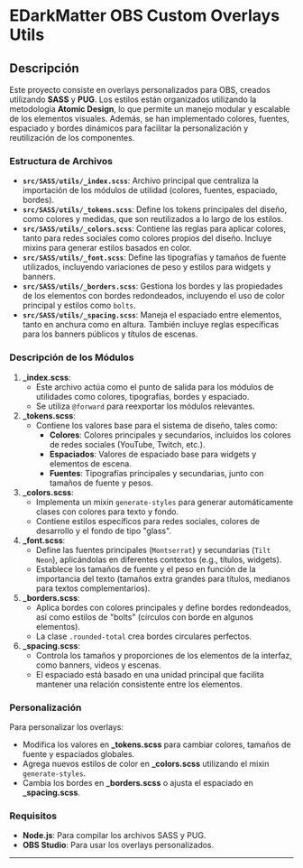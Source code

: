 
# EDarkMatter OBS Custom Overlays Utils

## Descripción

Este proyecto consiste en overlays personalizados para OBS, creados utilizando **SASS** y **PUG**. Los estilos están organizados utilizando la metodología **Atomic Design**, lo que permite un manejo modular y escalable de los elementos visuales. Además, se han implementado colores, fuentes, espaciado y bordes dinámicos para facilitar la personalización y reutilización de los componentes.

### Estructura de Archivos

- **`src/SASS/utils/_index.scss`**: Archivo principal que centraliza la importación de los módulos de utilidad (colores, fuentes, espaciado, bordes).
- **`src/SASS/utils/_tokens.scss`**: Define los tokens principales del diseño, como colores y medidas, que son reutilizados a lo largo de los estilos.
- **`src/SASS/utils/_colors.scss`**: Contiene las reglas para aplicar colores, tanto para redes sociales como colores propios del diseño. Incluye mixins para generar estilos basados en color.
- **`src/SASS/utils/_font.scss`**: Define las tipografías y tamaños de fuente utilizados, incluyendo variaciones de peso y estilos para widgets y banners.
- **`src/SASS/utils/_borders.scss`**: Gestiona los bordes y las propiedades de los elementos con bordes redondeados, incluyendo el uso de color principal y estilos como `bolts`.
- **`src/SASS/utils/_spacing.scss`**: Maneja el espaciado entre elementos, tanto en anchura como en altura. También incluye reglas específicas para los banners públicos y títulos de escenas.

### Descripción de los Módulos

1. **_index.scss**:
    - Este archivo actúa como el punto de salida para los módulos de utilidades como colores, tipografías, bordes y espaciado.
    - Se utiliza `@forward` para reexportar los módulos relevantes.
2. **_tokens.scss**:
    - Contiene los valores base para el sistema de diseño, tales como:
        - **Colores**: Colores principales y secundarios, incluidos los colores de redes sociales (YouTube, Twitch, etc.).
        - **Espaciados**: Valores de espaciado base para widgets y elementos de escena.
        - **Fuentes**: Tipografías principales y secundarias, junto con tamaños de fuente y pesos.
3. **_colors.scss**:
    - Implementa un mixin `generate-styles` para generar automáticamente clases con colores para texto y fondo.
    - Contiene estilos específicos para redes sociales, colores de desarrollo y el fondo de tipo "glass".
4. **_font.scss**:
    - Define las fuentes principales (`Montserrat`) y secundarias (`Tilt Neon`), aplicándolas en diferentes contextos (e.g., títulos, widgets).
    - Establece los tamaños de fuente y el peso en función de la importancia del texto (tamaños extra grandes para títulos, medianos para textos complementarios).
5. **_borders.scss**:
    - Aplica bordes con colores principales y define bordes redondeados, así como estilos de "bolts" (círculos con borde en algunos elementos).
    - La clase `.rounded-total` crea bordes circulares perfectos.
6. **_spacing.scss**:
    - Controla los tamaños y proporciones de los elementos de la interfaz, como banners, videos y escenas.
    - El espaciado está basado en una unidad principal que facilita mantener una relación consistente entre los elementos.

### Personalización

Para personalizar los overlays:

- Modifica los valores en **_tokens.scss** para cambiar colores, tamaños de fuente y espaciados globales.
- Agrega nuevos estilos de color en **_colors.scss** utilizando el mixin `generate-styles`.
- Cambia los bordes en **_borders.scss** o ajusta el espaciado en **_spacing.scss**.

### Requisitos

- **Node.js**: Para compilar los archivos SASS y PUG.
- **OBS Studio**: Para usar los overlays personalizados.

---